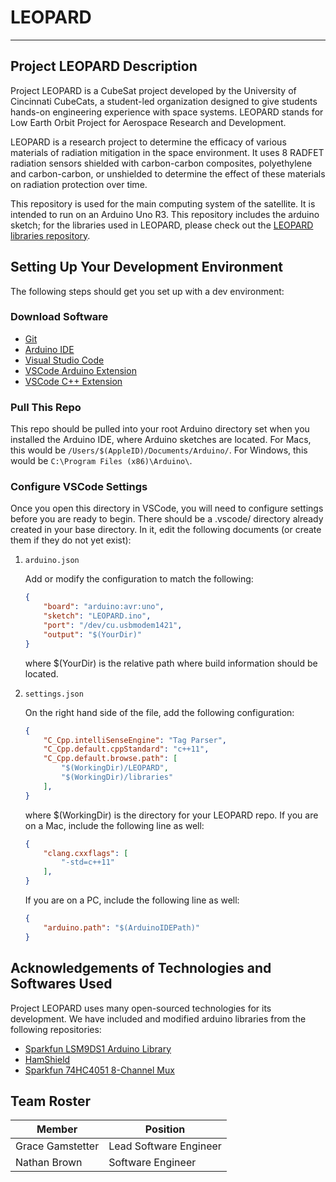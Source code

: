 
# LEOPARD

---

## Project LEOPARD Description

Project LEOPARD is a CubeSat project developed by the University of Cincinnati CubeCats, a student-led organization designed to give students hands-on engineering experience with space systems. LEOPARD stands for Low Earth Orbit Project for Aerospace Research and Development.

LEOPARD is a research project to determine the efficacy of various materials of radiation mitigation in the space environment. It uses 8 RADFET radiation sensors shielded with carbon-carbon composites, polyethylene and carbon-carbon, or unshielded to determine the effect of these materials on radiation protection over time.

This repository is used for the main computing system of the satellite. It is intended to run on an Arduino Uno R3. This repository includes the arduino sketch; for the libraries used in LEOPARD, please check out the [LEOPARD libraries repository](https://github.com/uccubecats/libraries).

## Setting Up Your Development Environment

The following steps should get you set up with a dev environment:

### Download Software

* [Git](https://git-scm.com/downloads)
* [Arduino IDE](https://www.arduino.cc/en/Main/Software?)
* [Visual Studio Code](https://code.visualstudio.com/download)
* [VSCode Arduino Extension](https://marketplace.visualstudio.com/items?itemName=vsciot-vscode.vscode-arduino)
* [VSCode C++ Extension](https://code.visualstudio.com/docs/languages/cpp)

### Pull This Repo

This repo should be pulled into your root Arduino directory set when you installed the Arduino IDE, where Arduino sketches are located. For Macs, this would be `/Users/$(AppleID)/Documents/Arduino/`. For Windows, this would be `C:\Program Files (x86)\Arduino\`.

### Configure VSCode Settings

Once you open this directory in VSCode, you will need to configure settings before you are ready to begin. There should be a .vscode/ directory already created in your base directory. In it, edit the following documents (or create them if they do not yet exist):

1. `arduino.json`

    Add or modify the configuration to match the following:

    ```json
    {
        "board": "arduino:avr:uno",
        "sketch": "LEOPARD.ino",
        "port": "/dev/cu.usbmodem1421",
        "output": "$(YourDir)"
    }
    ```

   where $(YourDir) is the relative path where build information should be located.

2. `settings.json`

    On the right hand side of the file, add the following configuration:

    ```json
    {
        "C_Cpp.intelliSenseEngine": "Tag Parser",
        "C_Cpp.default.cppStandard": "c++11",
        "C_Cpp.default.browse.path": [
            "$(WorkingDir)/LEOPARD",
            "$(WorkingDir)/libraries"
        ],
    }
    ```

    where $(WorkingDir) is the directory for your LEOPARD repo.
    If you are on a Mac, include the following line as well:

    ```json
    {
        "clang.cxxflags": [
            "-std=c++11"
        ],
    }
    ```

    If you are on a PC, include the following line as well:

    ```json
    {
        "arduino.path": "$(ArduinoIDEPath)"
    }
    ```

## Acknowledgements of Technologies and Softwares Used

Project LEOPARD uses many open-sourced technologies for its development. We have included and modified arduino libraries from the following repositories:

* [Sparkfun LSM9DS1 Arduino Library](https://github.com/sparkfun/SparkFun_LSM9DS1_Arduino_Library)
* [HamShield](https://github.com/EnhancedRadioDevices/HamShield)
* [Sparkfun 74HC4051 8-Channel Mux](https://github.com/sparkfun/74HC4051_8-Channel_Mux_Breakout)

## Team Roster

| Member | Position |
| --- | --- |
| Grace Gamstetter | Lead Software Engineer |
| Nathan Brown | Software Engineer |

